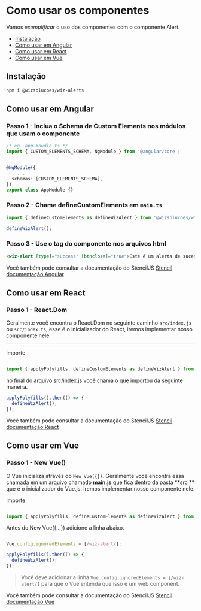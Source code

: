 <!-- omit in toc -->
# Como usar os componentes
Vamos *exemplificar* o uso dos componentes com o componente Alert.

- [Instalação](#instalação)
- [Como usar em Angular](#como-usar-em-angular)
- [Como usar em React](#como-usar-em-react)
- [Como usar em Vue](#como-usar-em-vue)

## Instalação
```bash
npm i @wizsolucoes/wiz-alerts
```

## Como usar em Angular

<!-- omit in toc -->
### Passo 1 - Inclua o Schema de Custom Elements nos módulos que usam o componente

```typescript
/* eg. app.moudle.ts */
import { CUSTOM_ELEMENTS_SCHEMA, NgModule } from '@angular/core';


@NgModule({
  . . .
  schemas: [CUSTOM_ELEMENTS_SCHEMA],
})
export class AppModule {}
```

<!-- omit in toc -->
### Passo 2 - Chame defineCustomElements em `main.ts`

```typescript
import { defineCustomElements as defineWizAlert } from '@wizsolucoes/wiz-alerts/loader';

defineWizAlert();
```

<!-- omit in toc -->
### Passo 3 - Use o tag do componente nos arquivos html
```html
<wiz-alert [type]="success" [btnclose]="true">Este é um alerta de sucesso - confira!</wiz-alert>
```

Você também pode consultar a documentação do StencilJS 
[Stencil documentação Angular](https://stenciljs.com/docs/angular)

## Como usar em React
<!-- omit in toc -->
### Passo 1 - React.Dom
Geralmente você encontra o React.Dom no seguinte caminho `src/index.js` ou `src/index.ts`, esse é o inicializador do React, iremos implementar nosso componente nele. 
***
importe
```js

import { applyPolyfills, defineCustomElements as defineWizAlert } from '@wizsolucoes/wiz-alerts/loader';;

```
no final do arquivo src/index.js você chama o que importou da seguinte maneira.

```js
applyPolyfills().then(() => {
  defineWizAlert();
});
```

Você também pode consultar a documentação do StencilJS 
[Stencil documentação React](https://stenciljs.com/docs/react)


## Como usar em Vue
<!-- omit in toc -->
### Passo 1 - New Vue()
O Vue inicializa através do `New Vue({})`. Geralmente você encontra essa chamada em um arquivo chamado **main.js** que fica dentro da pasta **src ** que é o inicializador do Vue.js. Iremos implementar nosso componente nele. 

importe
```js

import { applyPolyfills, defineCustomElements as defineWizAlert } from '@wizsolucoes/wiz-alerts/loader';

```
Antes do New Vue({...}) adicione a linha abaixo.


```js

Vue.config.ignoredElements = [/wiz-alert/];

applyPolyfills().then(() => {
  defineWizAlert();
});
```

> Você deve adicionar a linha `Vue.config.ignoredElements = [/wiz-alert/]` para que o Vue entenda que isso é um web component.

Você também pode consultar a documentação do StencilJS 
[Stencil documentação Vue](https://stenciljs.com/docs/vue)